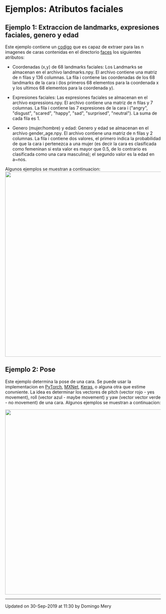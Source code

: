 # Ejemplos: Atributos faciales

## Ejemplo 1: Extraccion de landmarks, expresiones faciales, genero y edad
Este ejemplo contiene un [codigo](https://github.com/domingomery/vision/blob/master/clases/Cap03_DeepLearning/python/attributes/main_attributes.py) que es capaz de extraer para las n imagenes de caras contenidas en el directorio [faces](https://github.com/domingomery/vision/tree/master/clases/Cap03_DeepLearning/python/facerecognition/faces) los siguientes atributos:

* Coordenadas (x,y) de 68 landmarks faciales: Los Landmarks se almacenan en el archivo landmarks.npy. El archivo contiene una matriz de n filas y 136 columnas. La fila i contiene las coordenadas de los 68 landmarks de la cara i (los primeros 68 elementos para la coordenada x y los ultimos 68 elementos para la coordenada y).

* Expresiones faciales: Las expresiones faciales se almacenan en el archivo expressions.npy. El archivo contiene una matriz de n filas y 7 columnas. La fila i contiene las  7 expresiones de la cara i ("angry", "disgust", "scared", "happy", "sad", "surprised", "neutral"). La suma de cada fila es 1.

* Genero (mujer/hombre) y edad: Genero y edad se almacenan en el archivo gender_age.npy. El archivo contiene una matriz de n filas y 2 columnas. La fila i contiene dos valores, el primero indica la probabilidad de que la cara i pertenezca a una mujer (es decir la cara es clasificada como femeninan si esta valor es mayor que 0.5, de lo contrario es clasificada como una cara masculina); el segundo valor es la edad en a~nos. 

Algunos ejemplos se muestran a continuacion:
<img src="https://github.com/domingomery/vision/blob/master/clases/Cap03_DeepLearning/python/attributes/example.png" width="600">


## Ejemplo 2: Pose
Este ejemplo determina la pose de una cara. Se puede usar la implementacion en [PyTorch](https://github.com/natanielruiz/deep-head-pose), [MXNet](https://github.com/haofanwang/mxnet-Head-Pose), [Keras](https://github.com/Oreobird/tf-keras-deep-head-pose), o alguna otra que estime convniente. La idea es determinar los vectores de pitch (vector rojo - yes movement), roll (vector azul - maybe movement) y yaw (vector vector verde - no movement) de una cara. Algunos ejemplos se muestran a continuacion:

<img src="https://camo.githubusercontent.com/64cbf308535a9214920117f93d29aa37290d72a7/68747470733a2f2f692e696d6775722e636f6d2f4b376a68484f672e706e67" width="600">




---


Updated on 30-Sep-2019 at 11:30 by Domingo Mery
